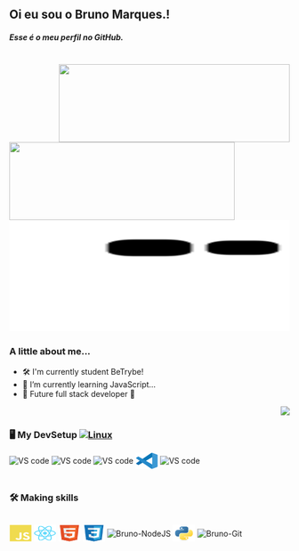 ## **Oi eu sou o Bruno Marques.!**
##### _Esse é o meu perfil no GitHub._ 
 <link rel="stylesheet" href="https://cdn.jsdelivr.net/gh/devicons/devicon@v2.13.0/devicon.min.css">
 <div style="display: inline_block" align="center"><br>
 
 <div >
  <a href="https://github.com/blmarquess">
  <img height="140px" align="right" width="415px" src="https://github-readme-stats.vercel.app/api/top-langs/?username=blmarquess&layout=compact&langs_count=7&theme=gotham"/>
  </a>
</div>
  
 <div >
  <a href="https://github.com/blmarquess">
  <img height="140px" width="405px" align="left" src="https://github-readme-stats.vercel.app/api?username=blmarquess&show_icons=true&theme=gotham&include_all_commits=true&count_private=true"/> 
  </a>
</div>  

</div> <br />

<div>
<a href="https://github.com/blmarquess">
<img height="200em" width="860px"aling="center" src="https://raw.githubusercontent.com/rafaballerini/rafaballerini/output/github-contribution-grid-snake.svg" />
</a>
</div>

<div style="display: inline_block" >

<div align="left" width="450px">

### **A little about me...**
- 🛠 I'm currently student BeTrybe!
- 🌱 I’m currently learning JavaScript...
- 🤞 Future full stack developer 🚀

</div>

<div style="float:right" align="right">
<img height="250em" align="reight" src="https://i.giphy.com/media/heIX5HfWgEYlW/giphy.webp" /> 
</div>
</div>	
<br />

### 🖥️ My DevSetup [![Linux](https://svgshare.com/i/Zhy.svg)](https://svgshare.com/i/Zhy.svg)

<div id="setup" >
<img align="center" alt="VS code" height="30" width="40" src="https://cdn.jsdelivr.net/gh/devicons/devicon/icons/bash/bash-plain.svg">
<img align="center" alt="VS code" height="30" width="40" src="https://cdn.jsdelivr.net/gh/devicons/devicon/icons/debian/debian-plain.svg">
<img align="center" alt="VS code" height="30" width="40" src="https://cdn.jsdelivr.net/gh/devicons/devicon/icons/firefox/firefox-plain.svg">
<img align="center" alt="VS code" height="30" width="40" src="https://raw.githubusercontent.com/devicons/devicon/9f4f5cdb393299a81125eb5127929ea7bfe42889/icons/vscode/vscode-original.svg">
<img align="center" alt="VS code" height="30" width="40" src="https://cdn.jsdelivr.net/gh/devicons/devicon/icons/github/github-original.svg">
<br>
</div><br />


### 🛠 Making skills
<div style="display: inline_block"><br>
  <img align="center" alt="Bruno-Js" height="30" width="40" src="https://raw.githubusercontent.com/devicons/devicon/master/icons/javascript/javascript-plain.svg">
  <img align="center" alt="Bruno-React" height="30" width="40" src="https://raw.githubusercontent.com/devicons/devicon/master/icons/react/react-original.svg">
  <img align="center" alt="Bruno-HTML" height="30" width="40" src="https://raw.githubusercontent.com/devicons/devicon/master/icons/html5/html5-original.svg">
  <img align="center" alt="Bruno-CSS" height="30" width="40" src="https://raw.githubusercontent.com/devicons/devicon/master/icons/css3/css3-original.svg">
	<img align="center" alt="Bruno-NodeJS" height="30" width="40" src="https://cdn.jsdelivr.net/gh/devicons/devicon/icons/nodejs/nodejs-original.svg">
	<img align="center" alt="Bruno-Python" height="30" width="40" src="https://raw.githubusercontent.com/devicons/devicon/master/icons/python/python-original.svg">
	<img align="center" alt="Bruno-Git" height="30" width="40" src="https://cdn.jsdelivr.net/gh/devicons/devicon/icons/git/git-plain.svg">
</div>

